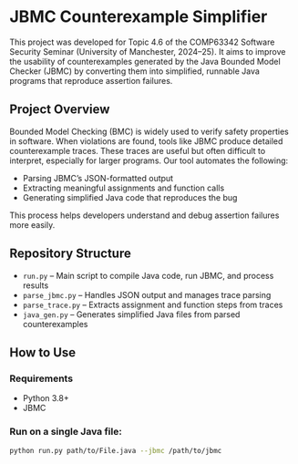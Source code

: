 # JBMC Counterexample Simplifier

This project was developed for Topic 4.6 of the COMP63342 Software Security Seminar (University of Manchester, 2024–25). It aims to improve the usability of counterexamples generated by the Java Bounded Model Checker (JBMC) by converting them into simplified, runnable Java programs that reproduce assertion failures.

## Project Overview

Bounded Model Checking (BMC) is widely used to verify safety properties in software. When violations are found, tools like JBMC produce detailed counterexample traces. These traces are useful but often difficult to interpret, especially for larger programs. Our tool automates the following:

- Parsing JBMC’s JSON-formatted output
- Extracting meaningful assignments and function calls
- Generating simplified Java code that reproduces the bug

This process helps developers understand and debug assertion failures more easily.

## Repository Structure

- `run.py` – Main script to compile Java code, run JBMC, and process results
- `parse_jbmc.py` – Handles JSON output and manages trace parsing
- `parse_trace.py` – Extracts assignment and function steps from traces
- `java_gen.py` – Generates simplified Java files from parsed counterexamples

## How to Use

### Requirements

- Python 3.8+
- JBMC

### Run on a single Java file:

```bash
python run.py path/to/File.java --jbmc /path/to/jbmc
